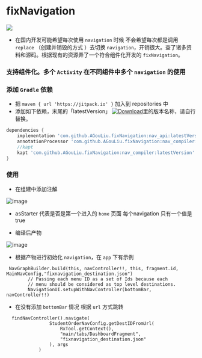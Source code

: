 # fixNavigation
[![](https://jitpack.io/v/AGouLiu/fixNavigation.svg)](https://jitpack.io/#AGouLiu/fixNavigation)
* 在国内开发可能希望每次使用 `navigation` 时候 不会希望每次都是调用 `replace` （创建并销毁的方式 ）去切换 `navigation`，开销很大。查了诸多资料和源码。根据现有的资源弄了一个符合组件化开发的  `fixNavigation`。

### 支持组件化。多个 `Activity` 在不同组件中多个 `navigation` 的使用

### 添加 `Gradle` 依赖

* 把 `maven { url 'https://jitpack.io' }` 加入到 repositories 中
* 添加如下依赖，末尾的「latestVersion」 [![Download](https://jitpack.io/v/AGouLiu/fixNavigation.svg)](https://jitpack.io/#AGouLiu/fixNavigation)里的版本名称，请自行替换。
```groovy
dependencies {
    implementation 'com.github.AGouLiu.fixNavigation:nav_api:latestVersion'
    annotationProcessor 'com.github.AGouLiu.fixNavigation:nav_compiler:latestVersion'
    //kapt
    kapt 'com.github.AGouLiu.fixNavigation:nav_compiler:latestVersion'
}
```

### 使用

* 在组建中添加注解

![image](https://user-images.githubusercontent.com/16461557/134899259-b6804f09-1379-4764-a651-4c2be16ebd8a.png)


* asStarter 代表是否是第一个进入的 `home` 页面 每个navigation 只有一个值是true


* 编译后产物 

![image](https://user-images.githubusercontent.com/16461557/134898628-c5cea857-346e-4abb-9b38-2b32faa8da26.png)

* 根据产物进行初始化 `navigation`，在 `app` 下有示例
```
 NavGraphBuilder.build(this, navController!!, this, fragment.id,  MainNavConfig,"fixnavigation_destination.json")
        // Passing each menu ID as a set of Ids because each
        // menu should be considered as top level destinations.
        NavigationUI.setupWithNavController(bottomBar, navController!!)
```

* 在没有添加 `bottomBar` 情况 根据 `url` 方式跳转

```
  findNavController().navigate(
                StudentOrderNavConfig.getDestIDFromUrl(
                    RxTool.getContext(),
                    "main/tabs/DashboardFragment",
                    "fixnavigation_destination.json"
                ), args
            )
```

